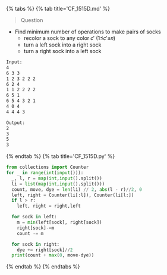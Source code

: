 {% tabs %}
{% tab title='CF_1515D.md' %}

> Question

* Find minimum number of operations to make pairs of socks
  * recolor a sock to any color 𝑐′ (1≤𝑐′≤𝑛)
  * turn a left sock into a right sock
  * turn a right sock into a left sock

```txt
Input:
4
6 3 3
1 2 3 2 2 2
6 2 4
1 1 2 2 2 2
6 5 1
6 5 4 3 2 1
4 0 4
4 4 4 3

Output:
2
3
5
3
```

{% endtab %}
{% tab title='CF_1515D.py' %}

```py
from collections import Counter
for _ in range(int(input())):
  _, l, r = map(int,input().split())
  li = list(map(int,input().split()))
  count, move, dye = len(li) // 2, abs(l - r)//2, 0
  left, right = Counter(li[:l]), Counter(li[l:])
  if l > r:
    left, right = right,left

  for sock in left:
    m = min(left[sock], right[sock])
    right[sock]-=m
    count -= m

  for sock in right:
    dye += right[sock]//2
  print(count + max(0, move-dye))
```

{% endtab %}
{% endtabs %}
